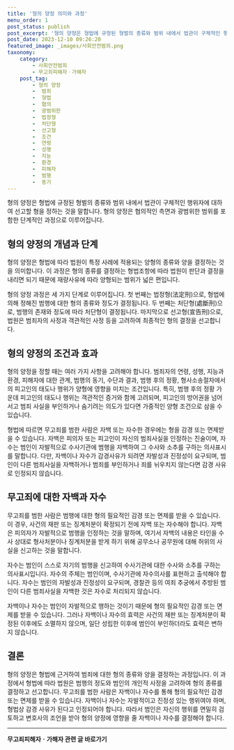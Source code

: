 ```yaml
---
title: '형의 양정 의미와 과정'
menu_order: 1
post_status: publish
post_excerpt: '형의 양정은 형법에 규정된 형벌의 종류와 범위 내에서 법관이 구체적인 행위자에 대하여 선고할 형을 정하는 것을 말합니다. 형의 양정은 협의적인 측면과 광범위한 범위를 포함한 단계적인 과정으로 이루어집니다.'
post_date: 2023-12-10 09:26:20
featured_image: _images/사회안전범죄.png
taxonomy:
    category:
        - 사회안전범죄
        - 무고죄피해자ㆍ가해자
    post_tag:
        - 형의 양정
        -  범죄
        -  형법
        -  협의
        -  광범위한
        -  법정형
        -  처단형
        -  선고형
        -  조건
        -  연령
        -  성행
        -  지능
        -  환경
        -  피해자
        -  범행
        -  동기
---
```



형의 양정은 형법에 규정된 형벌의 종류와 범위 내에서 법관이 구체적인 행위자에 대하여 선고할 형을 정하는 것을 말합니다. 형의 양정은 협의적인 측면과 광범위한 범위를 포함한 단계적인 과정으로 이루어집니다.

## 형의 양정의 개념과 단계

형의 양정은 형법에 따라 법원이 특정 사례에 적용되는 양형의 종류와 양을 결정하는 것을 의미합니다. 이 과정은 형의 종류를 결정하는 형법조항에 따라 법원이 판단과 결정을 내리면 되기 때문에 재량사유에 따라 양형되는 범위가 넓은 편입니다.

형의 양정 과정은 세 가지 단계로 이루어집니다. 첫 번째는 법정형(法定刑)으로, 형법에 의해 정해진 범행에 대한 형의 종류와 정도가 결정됩니다. 두 번째는 처단형(處斷刑)으로, 범행의 존재와 정도에 따라 처단형이 결정됩니다. 마지막으로 선고형(宣告刑)으로, 법원은 범죄자의 사정과 객관적인 사정 등을 고려하여 최종적인 형의 결정을 선고합니다.

## 형의 양정의 조건과 효과

형의 양정을 정할 때는 여러 가지 사항을 고려해야 합니다. 범죄자의 연령, 성행, 지능과 환경, 피해자에 대한 관계, 범행의 동기, 수단과 결과, 범행 후의 정황, 형사소송절차에서의 피고인의 태도나 행위가 양형에 영향을 미치는 조건입니다. 특히, 범행 후의 정황 가운데 피고인의 태도나 행위는 객관적인 증거와 함께 고려되며, 피고인의 방어권을 넘어서고 범죄 사실을 부인하거나 숨기려는 의도가 있다면 가중적인 양형 조건으로 삼을 수 있습니다.

형법에 따르면 무고죄를 범한 사람은 자백 또는 자수한 경우에는 형을 감경 또는 면제받을 수 있습니다. 자백은 피의자 또는 피고인이 자신의 범죄사실을 인정하는 진술이며, 자수는 범인이 자발적으로 수사기관에 범행을 자백하여 그 수사와 소추를 구하는 의사표시를 말합니다. 다만, 자백이나 자수가 감경사유가 되려면 자발성과 진정성이 요구되며, 범인이 다른 범죄사실을 자백하거나 범죄를 부인하거나 죄를 뉘우치지 않는다면 감경 사유로 인정되지 않습니다.

## 무고죄에 대한 자백과 자수

무고죄를 범한 사람은 범행에 대한 형의 필요적인 감경 또는 면제를 받을 수 있습니다. 이 경우, 사건의 재판 또는 징계처분이 확정되기 전에 자백 또는 자수해야 합니다. 자백은 피의자가 자발적으로 범행을 인정하는 것을 말하며, 여기서 자백의 내용은 타인을 수사 상대로 형사처분이나 징계처분을 받게 하기 위해 공무소나 공무원에 대해 허위의 사실을 신고하는 것을 말합니다.

자수는 범인이 스스로 자기의 범행을 신고하여 수사기관에 대한 수사와 소추를 구하는 의사표시입니다. 자수의 주체는 범인이며, 수사기관에 자수의사를 표현하고 출석해야 합니다. 자수는 범인의 자발성과 진정성이 요구되며, 경찰관 등의 여죄 추궁에서 추방된 범인이 다른 범죄사실을 자백한 것은 자수로 처리되지 않습니다.

자백이나 자수는 범인이 자발적으로 행하는 것이기 때문에 형의 필요적인 감경 또는 면제를 받을 수 있습니다. 그러나 자백이나 자수의 효력은 사건의 재판 또는 징계처분이 확정된 이후에도 소멸하지 않으며, 일단 성립한 이후에 범인이 부인하더라도 효력은 변하지 않습니다.

## 결론

형의 양정은 형법에 근거하여 범죄에 대한 형의 종류와 양을 결정하는 과정입니다. 이 과정에서 형법에 따라 법원은 범행의 정도와 범인의 개인적 사정을 고려하여 형의 종류를 결정하고 선고합니다. 무고죄를 범한 사람은 자백이나 자수를 통해 형의 필요적인 감경 또는 면제를 받을 수 있습니다. 자백이나 자수는 자발적이고 진정성 있는 행위여야 하며, 형법상 감경 사유가 된다고 인정되어야 합니다. 따라서 범인은 자신의 행위를 면밀히 검토하고 변호사의 조언을 받아 형의 양정에 영향을 줄 자백이나 자수를 결정해야 합니다.
<!-- wp:separator -->
<hr class="wp-block-separator has-alpha-channel-opacity"/>
<!-- /wp:separator -->

<!-- wp:group {"backgroundColor":"base","layout":{"type":"constrained"}} -->
<div class="wp-block-group has-base-background-color has-background"><!-- wp:paragraph {"align":"center","fontSize":"medium"} -->
<p class="has-text-align-center has-large-font-size"><strong>무고죄피해자ㆍ가해자 관련 글 바로가기</strong></p>
<!-- /wp:paragraph -->


<!-- wp:latest-posts
{"categories":[{"id":30974,"count":19,"description":"","link":"https://uknowlaw.com/category/%eb%ac%b4%ea%b3%a0%ec%a3%84%ed%94%bc%ed%95%b4%ec%9e%90%e3%86%8d%ea%b0%80%ed%95%b4%ec%9e%90/","name":"무고죄피해자ㆍ가해자","slug":"무고죄피해자ㆍ가해자","taxonomy":"category","parent":0,"meta":[],"_links":{"self":[{"href":"https://uknowlaw.com/wp-json/wp/v2/categories/30974"}],"collection":[{"href":"https://uknowlaw.com/wp-json/wp/v2/categories"}],"about":[{"href":"https://uknowlaw.com/wp-json/wp/v2/taxonomies/category"}],"wp:post_type":[{"href":"https://uknowlaw.com/wp-json/wp/v2/posts?categories=30974"}],"curies":[{"name":"wp","href":"https://api.w.org/{rel}","templated":true}]}}],"postsToShow":100,"excerptLength":28,"postLayout":"grid","columns":2,"featuredImageAlign":"left","featuredImageSizeSlug":"large","fontSize":"small"} /--></div>
<!-- /wp:group -->